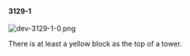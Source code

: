 #### 3129-1
![dev-3129-1-0.png](https://github.com/lil-lab/nlvr/raw/master/nlvr/dev/images/0/dev-3129-1-0.png "dev-3129-1-0.png")

There is at least a yellow block as the top of a tower.